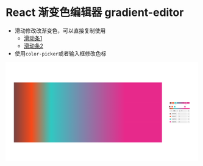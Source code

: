 # React 渐变色编辑器 gradient-editor

- 滑动修改改渐变色，可以直接复制使用
  - [滑动条1](./src/GradientEditor/GradientPanel.tsx)
  - [滑动条2](./src/GradientEditor/PanelRender.tsx)
- 使用`color-picker`或者输入框修改色标


![img](./img1.png)

